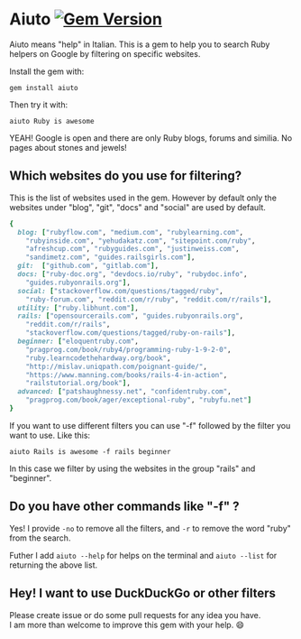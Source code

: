 Aiuto [![Gem Version](https://badge.fury.io/rb/aiuto.svg)](https://badge.fury.io/rb/aiuto)
==================================

Aiuto means "help" in Italian. This is a gem to help you to search Ruby helpers on Google by filtering on specific websites.

Install the gem with:

```
gem install aiuto
```

Then try it with:

```
aiuto Ruby is awesome
```

YEAH! Google is open and there are only Ruby blogs, forums and similia. No pages about stones and jewels!

## Which websites do you use for filtering?

This is the list of websites used in the gem.
However by default only the websites under "blog", "git", "docs" and "social" are used by default.

```ruby
{
  blog: ["rubyflow.com", "medium.com", "rubylearning.com",
    "rubyinside.com", "yehudakatz.com", "sitepoint.com/ruby",
    "afreshcup.com", "rubyguides.com", "justinweiss.com",
    "sandimetz.com", "guides.railsgirls.com"],
  git:  ["github.com", "gitlab.com"],
  docs: ["ruby-doc.org", "devdocs.io/ruby", "rubydoc.info",
    "guides.rubyonrails.org"],
  social: ["stackoverflow.com/questions/tagged/ruby",
    "ruby-forum.com", "reddit.com/r/ruby", "reddit.com/r/rails"],
  utility: ["ruby.libhunt.com"],
  rails: ["opensourcerails.com", "guides.rubyonrails.org",
    "reddit.com/r/rails",
    "stackoverflow.com/questions/tagged/ruby-on-rails"],
  beginner: ["eloquentruby.com",
    "pragprog.com/book/ruby4/programming-ruby-1-9-2-0",
    "ruby.learncodethehardway.org/book",
    "http://mislav.uniqpath.com/poignant-guide/",
    "https://www.manning.com/books/rails-4-in-action",
    "railstutorial.org/book"],
  advanced: ["patshaughnessy.net", "confidentruby.com",
    "pragprog.com/book/ager/exceptional-ruby", "rubyfu.net"]
}
```

If you want to use different filters you can use "-f" followed by the filter you want to use.
Like this:

```
aiuto Rails is awesome -f rails beginner
```

In this case we filter by using the websites in the group "rails" and "beginner".

## Do you have other commands like "-f" ?

Yes! I provide ```-no``` to remove all the filters, and ```-r``` to remove the word "ruby" from the search.

Futher I add ```aiuto --help``` for helps on the terminal and ```aiuto --list``` for returning the above list.

## Hey! I want to use DuckDuckGo or other filters

Please create issue or do some pull requests for any idea you have.  
I am more than welcome to improve this gem with your help. :smile:
